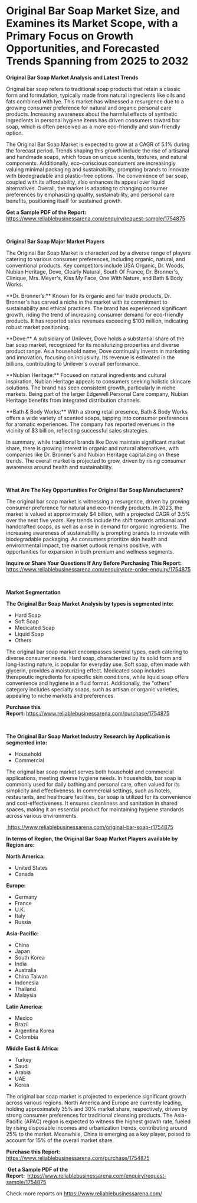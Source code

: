 <p><h1>Original Bar Soap Market Size, and Examines its Market Scope, with a Primary Focus on Growth Opportunities, and Forecasted Trends Spanning from 2025 to 2032</h1></p><p><strong>Original Bar Soap Market Analysis and Latest Trends</strong></p>
<p><p>Original bar soap refers to traditional soap products that retain a classic form and formulation, typically made from natural ingredients like oils and fats combined with lye. This market has witnessed a resurgence due to a growing consumer preference for natural and organic personal care products. Increasing awareness about the harmful effects of synthetic ingredients in personal hygiene items has driven consumers toward bar soap, which is often perceived as a more eco-friendly and skin-friendly option.</p><p>The Original Bar Soap Market is expected to grow at a CAGR of 5.1% during the forecast period. Trends shaping this growth include the rise of artisanal and handmade soaps, which focus on unique scents, textures, and natural components. Additionally, eco-conscious consumers are increasingly valuing minimal packaging and sustainability, prompting brands to innovate with biodegradable and plastic-free options. The convenience of bar soap, coupled with its affordability, also enhances its appeal over liquid alternatives. Overall, the market is adapting to changing consumer preferences by emphasizing quality, sustainability, and personal care benefits, positioning itself for sustained growth.</p></p>
<p><strong>Get a Sample PDF of the Report:&nbsp;</strong> <a href="https://www.reliablebusinessarena.com/enquiry/request-sample/1754875?utm_campaign=2180&utm_medium=2&utm_source=Github&utm_content=ia&utm_term=07022025&utm_id=original-bar-soap">https://www.reliablebusinessarena.com/enquiry/request-sample/1754875</a></p>
<p>&nbsp;</p>
<p><strong>Original Bar Soap Major Market Players</strong></p>
<p><p>The Original Bar Soap Market is characterized by a diverse range of players catering to various consumer preferences, including organic, natural, and conventional products. Key competitors include USA Organic, Dr. Woods, Nubian Heritage, Dove, Clearly Natural, South Of France, Dr. Bronner's, Clinique, Mrs. Meyer's, Kiss My Face, One With Nature, and Bath & Body Works.</p><p>**Dr. Bronner’s:** Known for its organic and fair trade products, Dr. Bronner's has carved a niche in the market with its commitment to sustainability and ethical practices. The brand has experienced significant growth, riding the trend of increasing consumer demand for eco-friendly products. It has reported sales revenues exceeding $100 million, indicating robust market positioning.</p><p>**Dove:** A subsidiary of Unilever, Dove holds a substantial share of the bar soap market, recognized for its moisturizing properties and diverse product range. As a household name, Dove continually invests in marketing and innovation, focusing on inclusivity. Its revenue is estimated in the billions, contributing to Unilever's overall performance.</p><p>**Nubian Heritage:** Focused on natural ingredients and cultural inspiration, Nubian Heritage appeals to consumers seeking holistic skincare solutions. The brand has seen consistent growth, particularly in niche markets. Being part of the larger Edgewell Personal Care company, Nubian Heritage benefits from integrated distribution channels.</p><p>**Bath & Body Works:** With a strong retail presence, Bath & Body Works offers a wide variety of scented soaps, tapping into consumer preferences for aromatic experiences. The company has reported revenues in the vicinity of $3 billion, reflecting successful sales strategies.</p><p>In summary, while traditional brands like Dove maintain significant market share, there is growing interest in organic and natural alternatives, with companies like Dr. Bronner's and Nubian Heritage capitalizing on these trends. The overall market is projected to grow, driven by rising consumer awareness around health and sustainability.</p></p>
<p>&nbsp;</p>
<p><strong>What Are The Key Opportunities For Original Bar Soap Manufacturers?</strong></p>
<p><p>The original bar soap market is witnessing a resurgence, driven by growing consumer preference for natural and eco-friendly products. In 2023, the market is valued at approximately $4 billion, with a projected CAGR of 3.5% over the next five years. Key trends include the shift towards artisanal and handcrafted soaps, as well as a rise in demand for organic ingredients. The increasing awareness of sustainability is prompting brands to innovate with biodegradable packaging. As consumers prioritize skin health and environmental impact, the market outlook remains positive, with opportunities for expansion in both premium and wellness segments.</p></p>
<p><strong>Inquire or Share Your Questions If Any Before Purchasing This Report:</strong> <a href="https://www.reliablebusinessarena.com/enquiry/pre-order-enquiry/1754875?utm_campaign=2180&utm_medium=2&utm_source=Github&utm_content=ia&utm_term=07022025&utm_id=original-bar-soap">https://www.reliablebusinessarena.com/enquiry/pre-order-enquiry/1754875</a></p>
<p>&nbsp;</p>
<p><strong>Market Segmentation</strong></p>
<p><strong>The Original Bar Soap Market Analysis by types is segmented into:</strong></p>
<p><ul><li>Hard Soap</li><li>Soft Soap</li><li>Medicated Soap</li><li>Liquid Soap</li><li>Others</li></ul></p>
<p><p>The original bar soap market encompasses several types, each catering to diverse consumer needs. Hard soap, characterized by its solid form and long-lasting nature, is popular for everyday use. Soft soap, often made with glycerin, provides a moisturizing effect. Medicated soap includes therapeutic ingredients for specific skin conditions, while liquid soap offers convenience and hygiene in a fluid format. Additionally, the "others" category includes specialty soaps, such as artisan or organic varieties, appealing to niche markets and preferences.</p></p>
<p><strong>Purchase this Report:&nbsp;</strong><a href="https://www.reliablebusinessarena.com/purchase/1754875?utm_campaign=2180&utm_medium=2&utm_source=Github&utm_content=ia&utm_term=07022025&utm_id=original-bar-soap">https://www.reliablebusinessarena.com/purchase/1754875</a></p>
<p>&nbsp;</p>
<p><strong>The Original Bar Soap Market Industry Research by Application is segmented into:</strong></p>
<p><ul><li>Household</li><li>Commercial</li></ul></p>
<p><p>The original bar soap market serves both household and commercial applications, meeting diverse hygiene needs. In households, bar soap is commonly used for daily bathing and personal care, often valued for its simplicity and effectiveness. In commercial settings, such as hotels, restaurants, and healthcare facilities, bar soap is utilized for its convenience and cost-effectiveness. It ensures cleanliness and sanitation in shared spaces, making it an essential product for maintaining hygiene standards across various environments.</p></p>
<p><a href="https://www.reliablebusinessarena.com/original-bar-soap-r1754875?utm_campaign=2180&utm_medium=2&utm_source=Github&utm_content=ia&utm_term=07022025&utm_id=original-bar-soap">&nbsp;https://www.reliablebusinessarena.com/original-bar-soap-r1754875</a></p>
<p><strong>In terms of Region, the Original Bar Soap Market Players available by Region are:</strong></p>
<p>
    <p> <strong> North America: </strong>
        <ul>
            <li>United States</li>
            <li>Canada</li>
        </ul>
        </p> 
    <p> <strong> Europe: </strong>
        <ul>
            <li>Germany</li>
            <li>France</li>
            <li>U.K.</li>
            <li>Italy</li>
            <li>Russia</li>
        </ul>
        </p> 
    <p> <strong> Asia-Pacific: </strong>
        <ul>
            <li>China</li>
            <li>Japan</li>
            <li>South Korea</li>
            <li>India</li>
            <li>Australia</li>
            <li>China Taiwan</li>
            <li>Indonesia</li>
            <li>Thailand</li>
            <li>Malaysia</li>
        </ul>
        </p> 
    <p> <strong> Latin America: </strong>
        <ul>
            <li>Mexico</li>
            <li>Brazil</li>
            <li>Argentina Korea</li>
            <li>Colombia</li>
        </ul>
        </p> 
    <p> <strong> Middle East & Africa: </strong>
        <ul>
            <li>Turkey</li>
            <li>Saudi</li>
            <li>Arabia</li>
            <li>UAE</li>
            <li>Korea</li>
        </ul>
    </p>
    </p>
<p><p>The original bar soap market is projected to experience significant growth across various regions. North America and Europe are currently leading, holding approximately 35% and 30% market share, respectively, driven by strong consumer preferences for traditional cleansing products. The Asia-Pacific (APAC) region is expected to witness the highest growth rate, fueled by rising disposable incomes and urbanization trends, contributing around 25% to the market. Meanwhile, China is emerging as a key player, poised to account for 15% of the overall market share.</p></p>
<p><strong>Purchase this Report: </strong><a href="https://www.reliablebusinessarena.com/purchase/1754875?utm_campaign=2180&utm_medium=2&utm_source=Github&utm_content=ia&utm_term=07022025&utm_id=original-bar-soap">https://www.reliablebusinessarena.com/purchase/1754875</a></p>
<p>&nbsp;<strong>Get a Sample PDF of the Report:&nbsp;&nbsp;</strong><a href="https://www.reliablebusinessarena.com/enquiry/request-sample/1754875?utm_campaign=2180&utm_medium=2&utm_source=Github&utm_content=ia&utm_term=07022025&utm_id=original-bar-soap">https://www.reliablebusinessarena.com/enquiry/request-sample/1754875</a></p>
<p><strong></strong></p>
<p>Check more reports on <a href="https://www.reliablebusinessarena.com/?utm_campaign=2180&utm_medium=2&utm_source=Github&utm_content=ia&utm_term=07022025&utm_id=original-bar-soap">https://www.reliablebusinessarena.com/</a></p>